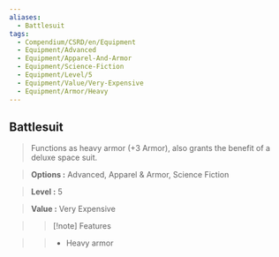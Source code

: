 ```yaml
---
aliases:
  - Battlesuit
tags:
  - Compendium/CSRD/en/Equipment
  - Equipment/Advanced
  - Equipment/Apparel-And-Armor
  - Equipment/Science-Fiction
  - Equipment/Level/5
  - Equipment/Value/Very-Expensive
  - Equipment/Armor/Heavy
---
```

    
      
## Battlesuit      
      
>Functions as heavy armor (+3 Armor), also grants the benefit of a deluxe space suit.      
> **Options :** Advanced, Apparel & Armor, Science Fiction      
> **Level :** 5      
> **Value :** Very Expensive      
>>[!note] Features      
>> - Heavy armor